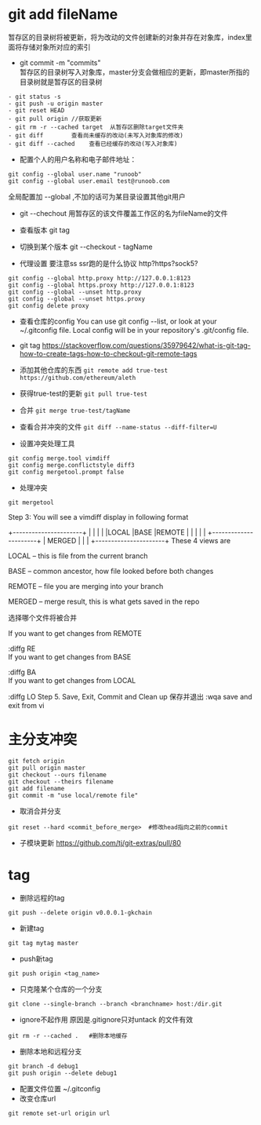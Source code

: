 # git add fileName   
暂存区的目录树将被更新，将为改动的文件创建新的对象并存在对象库，index里面将存储对象所对应的索引
- git commit -m "commits"     	
暂存区的目录树写入对象库，master分支会做相应的更新，即master所指的目录树就是暂存区的目录树
```git
- git status -s
- git push -u origin master
- git reset HEAD
- git pull origin //获取更新
- git rm -r --cached target  从暂存区删除target文件夹
- git diff        查看尚未缓存的改动(未写入对象库的修改)
- git diff --cached    查看已经缓存的改动(写入对象库)
```
- 配置个人的用户名称和电子邮件地址：
```git
git config --global user.name "runoob"
git config --global user.email test@runoob.com
```
全局配置加 --global ,不加的话可为某目录设置其他git用户

- git --chechout <fileName>  用暂存区的该文件覆盖工作区的名为fileName的文件

- 查看版本
git tag 
- 切换到某个版本
git --checkout - tagName

- 代理设置   要注意ss ssr跑的是什么协议 http?https?sock5?
```git
git config --global http.proxy http://127.0.0.1:8123
git config --global https.proxy http://127.0.0.1:8123
git config --global --unset http.proxy
git config --global --unset https.proxy
git config delete proxy
```
- 查看仓库的config
You can use git config --list, or look at your ~/.gitconfig file. Local config will be in your repository's .git/config file.


- git tag
https://stackoverflow.com/questions/35979642/what-is-git-tag-how-to-create-tags-how-to-checkout-git-remote-tags


- 添加其他仓库的东西
`git remote add true-test https://github.com/ethereum/aleth`
- 获得true-test的更新
`git pull true-test`
- 合并
`git merge true-test/tagName`
- 查看合并冲突的文件
`git diff --name-status --diff-filter=U`

- 设置冲突处理工具
```git
git config merge.tool vimdiff
git config merge.conflictstyle diff3
git config mergetool.prompt false
```
- 处理冲突
```git
git mergetool
```
Step 3: You will see a vimdiff display in following format

  +----------------------+
  |       |      |       |
  |LOCAL  |BASE  |REMOTE |
  |       |      |       |
  +----------------------+
  |      MERGED          |
  |                      |
  +----------------------+
These 4 views are

LOCAL – this is file from the current branch

BASE – common ancestor, how file looked before both changes

REMOTE – file you are merging into your branch

MERGED – merge result, this is what gets saved in the repo

选择哪个文件将被合并

If you want to get changes from REMOTE

:diffg RE  
If you want to get changes from BASE

:diffg BA  
If you want to get changes from LOCAL

:diffg LO 
Step 5. Save, Exit, Commit and Clean up
保存并退出
:wqa save and exit from vi


# 主分支冲突
```git
git fetch origin
git pull origin master
git checkout --ours filename
git checkout --theirs filename
git add filename
git commit -m "use local/remote file"
```
- 取消合并分支
```git
git reset --hard <commit_before_merge>  #修改head指向之前的commit
```

- 子模块更新
https://github.com/tj/git-extras/pull/80

# tag
- 删除远程的tag
```git
git push --delete origin v0.0.0.1-gkchain
```
- 新建tag
```git
git tag mytag master
```
- push新tag
```git
git push origin <tag_name>
```
- 只克隆某个仓库的一个分支
```git
git clone --single-branch --branch <branchname> host:/dir.git
```
- ignore不起作用
原因是.gitignore只对untack 的文件有效
```git
git rm -r --cached .   #删除本地缓存
```
- 删除本地和远程分支
```git
git branch -d debug1
git push origin --delete debug1
```
- 配置文件位置
~/.gitconfig
- 改变仓库url
 ```git
 git remote set-url origin url 
```
